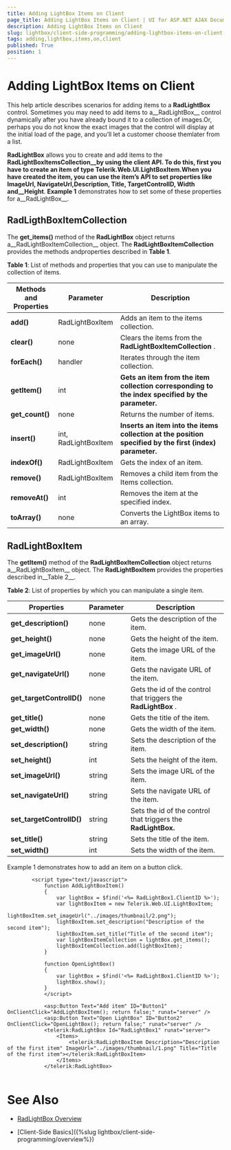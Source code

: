 ```yaml
---
title: Adding LightBox Items on Client
page_title: Adding LightBox Items on Client | UI for ASP.NET AJAX Documentation
description: Adding LightBox Items on Client
slug: lightbox/client-side-programming/adding-lightbox-items-on-client
tags: adding,lightbox,items,on,client
published: True
position: 1
---
```


# Adding LightBox Items on Client



This help article describes scenarios for adding items to a __RadLightBox__ control. Sometimes you may need to add items to a__RadLightBox__ control dynamically after you have already bound it to a collection of images.Or, perhaps you do not know the exact images that the control will display at the initial load of the page, and you’ll let a customer choose themlater from a list.

__RadLightBox__ allows you to create and add items to the __RadLightBoxItemsCollection__by using the client API. To do this, first you have to create an item of type __Telerik.Web.UI.LightBoxItem__.When you have created the item, you can use the item’s API to set properties like __ImageUrl__, __NavigateUrl__,__Description__, __Title__, __TargetControlID__, __Width__ and__Height__. __Example 1__ demonstrates how to set some of these properties for a__RadLightBox__.

## RadLigthBoxItemCollection

The __get_items()__ method of the __RadLightBox__ object returns a__RadLightBoxItemCollection__ object. The __RadLightBoxItemCollection__ provides the methods andproperties described in __Table 1__.

__Table 1__: List of methods and properties that you can use to manipulate the collection of items.


| Methods and Properties | Parameter | Description |
| ------ | ------ | ------ |
| __add()__ |RadLightBoxItem|Adds an item to the items collection.|
| __clear()__ |none|Clears the items from the __RadLightBoxItemCollection__ .|
| __forEach()__ |handler|Iterates through the item collection.|
| __getItem()__ |int| __Gets an item from the item collection corresponding to the index specified by the parameter.__ |
| __get_count()__ |none|Returns the number of items.|
| __insert()__ |int, RadLightBoxItem| __Inserts an item into the items collection at the position specified by the first (index) parameter.__ |
| __indexOf()__ |RadLightBoxItem|Gets the index of an item.|
| __remove()__ |RadLightBoxItem|Removes a child item from the Items collection.|
| __removeAt()__ |int|Removes the item at the specified index.|
| __toArray()__ |none|Converts the LightBox items to an array.|

## RadLightBoxItem

The __getItem()__ method of the __RadLightBoxItemCollection__ object returns a__RadLightBoxItem__ object. The __RadLightBoxItem__ provides the properties described in__Table 2__.

__Table 2__: List of properties by which you can manipulate a single item.


| Properties | Parameter | Description |
| ------ | ------ | ------ |
| __get_description()__ |none|Gets the description of the item.|
| __get_height()__ |none|Gets the height of the item.|
| __get_imageUrl()__ |none|Gets the image URL of the item.|
| __get_navigateUrl()__ |none|Gets the navigate URL of the item.|
| __get_targetControlID()__ |none|Gets the id of the control that triggers the __RadLightBox__ .|
| __get_title()__ |none|Gets the title of the item.|
| __get_width()__ |none|Gets the width of the item.|
| __set_description()__ |string|Sets the description of the item.|
| __set_height()__ |int|Sets the height of the item.|
| __set_imageUrl()__ |string|Sets the image URL of the item.|
| __set_navigateUrl()__ |string|Sets the navigate URL of the item.|
| __set_targetControlID()__ |string|Sets the id of the control that triggers the __RadLightBox.__ |
| __set_title()__ |string|Sets the title of the item.|
| __set_width()__ |int|Sets the width of the item.|

Example 1 demonstrates how to add an item on a button click.

````ASPNET
	    <script type="text/javascript">
	        function AddLightBoxItem()
	        {
	            var lightBox = $find('<%= RadLightBox1.ClientID %>');
	            var lightBoxItem = new Telerik.Web.UI.LightBoxItem;
	            lightBoxItem.set_imageUrl("../images/thumbnail/2.png");
	            lightBoxItem.set_description("Description of the second item");
	            lightBoxItem.set_title("Title of the second item");
	            var lightBoxItemCollection = lightBox.get_items();
	            lightBoxItemCollection.add(lightBoxItem);
	        }
	
	        function OpenLightBox()
	        {
	            var lightBox = $find('<%= RadLightBox1.ClientID %>');
	            lightBox.show();
	        }
	        </script>
	
	        <asp:Button Text="Add item" ID="Button1" OnClientClick="AddLightBoxItem(); return false;" runat="server" />
	        <asp:Button Text="Open LightBox" ID="Button2" OnClientClick="OpenLightBox(); return false;" runat="server" />
	        <telerik:RadLightBox Id="RadLightBox1" runat="server">
	            <Items>
	                <telerik:RadLightBoxItem Description="Description of the first item" ImageUrl="../images/thumbnail/1.png" Title="Title of the first item"></telerik:RadLightBoxItem>
	            </Items>
	        </telerik:RadLightBox>
	
````



# See Also

 * [RadLightBox Overview](http://demos.telerik.com/aspnet-ajax/lightbox/examples/overview/defaultvb.aspx)

 * [Client-Side Basics]({%slug lightbox/client-side-programming/overview%})
